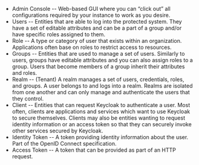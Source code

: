 - Admin Console
-- Web-based GUI where you can “click out” all configurations required by your instance to work as you desire. 
- Users
-- Entities that are able to log into the protected system. They have a set of editable attributes and can be a part of a group and/or have specific roles assigned to them.
- Role
-- A type or category of user that exists within an organization. Applications often base on roles to restrict access to resources.  
- Groups
-- Entities that are used to manage a set of users. Similarly to users, groups have editable attributes and you can also assign roles to a group. Users that become members of a group inherit their attributes and roles.
- Realm
-- (Tenant) A realm manages a set of users, credentials, roles, and groups. A user belongs to and logs into a realm. Realms are isolated from one another and can only manage and authenticate the users that they control.
- Client
-- Entities that can request Keycloak to authenticate a user. Most often, clients are applications and services which want to use Keycloak to secure themselves. Clients may also be entities wanting to request identity information or an access token so that they can securely invoke other services secured by Keycloak.
- Identity Token
-- A token providing identity information about the user. Part of the OpenID Connect specification.
- Access Token
-- A token that can be provided as part of an HTTP request.